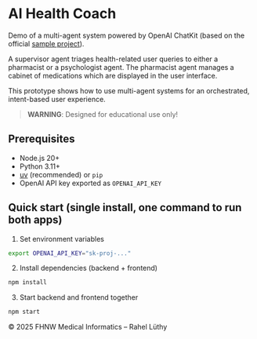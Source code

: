 # AI Health Coach

Demo of a multi-agent system powered by OpenAI ChatKit (based on the official [sample project](https://github.com/openai/openai-chatkit-advanced-samples)).

A supervisor agent triages health-related user queries to either a pharmacist or a psychologist agent.
The pharmacist agent manages a cabinet of medications which are displayed in the user interface.

This prototype shows how to use multi-agent systems for an orchestrated, intent-based user experience.

> **WARNING**: Designed for educational use only!

## Prerequisites
- Node.js 20+
- Python 3.11+
- [uv](https://docs.astral.sh/uv/getting-started/installation/) (recommended) or `pip`
- OpenAI API key exported as `OPENAI_API_KEY`

## Quick start (single install, one command to run both apps)

1) Set environment variables

```bash
export OPENAI_API_KEY="sk-proj-..."
```

2) Install dependencies (backend + frontend)

```bash
npm install
```

3) Start backend and frontend together

```bash
npm start
```

&copy; 2025 FHNW Medical Informatics – Rahel Lüthy
